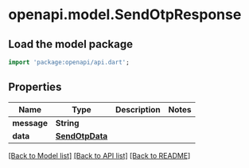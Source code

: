 # openapi.model.SendOtpResponse

## Load the model package
```dart
import 'package:openapi/api.dart';
```

## Properties
Name | Type | Description | Notes
------------ | ------------- | ------------- | -------------
**message** | **String** |  | 
**data** | [**SendOtpData**](SendOtpData.md) |  | 

[[Back to Model list]](../README.md#documentation-for-models) [[Back to API list]](../README.md#documentation-for-api-endpoints) [[Back to README]](../README.md)


